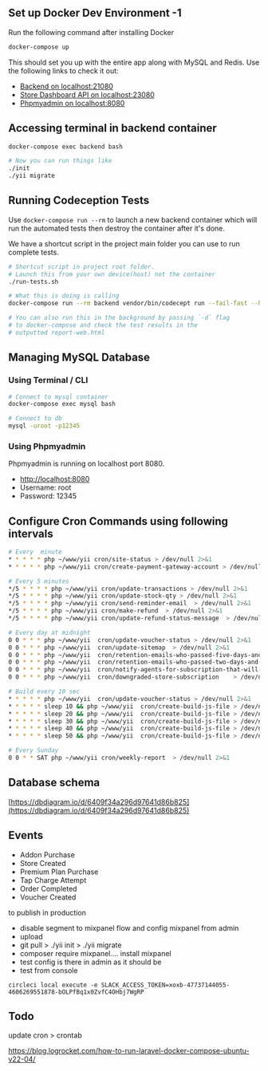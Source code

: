 ## Set up Docker Dev Environment -1

Run the following command after installing Docker

```bash
docker-compose up
```

This should set you up with the entire app along with MySQL and Redis. Use the following links to check it out:

* [Backend on localhost:21080](http://localhost:21080)
* [Store Dashboard API on localhost:23080](http://localhost:23080)
* [Phpmyadmin on localhost:8080](http://localhost:8080)


## Accessing terminal in backend container

```bash
docker-compose exec backend bash

# Now you can run things like
./init
./yii migrate
```

## Running Codeception Tests

Use `docker-compose run --rm` to launch a new backend container which will run the automated tests then destroy the container after it's done.

We have a shortcut script in the project main folder you can use to run complete tests.

```bash
# Shortcut script in project root folder.
# Launch this from your own device(host) not the container
./run-tests.sh

# What this is doing is calling
docker-compose run --rm backend vendor/bin/codecept run --fail-fast --html report-web.html

# You can also run this in the background by passing `-d` flag
# to docker-compose and check the test results in the
# outputted report-web.html
```

## Managing MySQL Database

### Using Terminal / CLI

```bash
# Connect to mysql container
docker-compose exec mysql bash

# Connect to db
mysql -uroot -p12345
```


### Using Phpmyadmin

Phpmyadmin is running on localhost port 8080.

* [http://localhost:8080](http://localhost:8080)
* Username: root
* Password: 12345

## Configure Cron Commands using following intervals

```bash
# Every  minute
* * * * * php ~/www/yii cron/site-status > /dev/null 2>&1
* * * * * php ~/www/yii cron/create-payment-gateway-account > /dev/null 2>&1

# Every 5 minutes
*/5 * * * * php ~/www/yii cron/update-transactions > /dev/null 2>&1
*/5 * * * * php ~/www/yii cron/update-stock-qty > /dev/null 2>&1
*/5 * * * * php ~/www/yii cron/send-reminder-email  > /dev/null 2>&1
*/5 * * * * php ~/www/yii cron/make-refund  > /dev/null 2>&1
*/5 * * * * php ~/www/yii cron/update-refund-status-message  > /dev/null 2>&1

# Every day at midnight
0 0 * * * php ~/www/yii  cron/update-voucher-status > /dev/null 2>&1
0 0 * * * php ~/www/yii  cron/update-sitemap  > /dev/null 2>&1
0 0 * * * php ~/www/yii  cron/retention-emails-who-passed-five-days-and-no-sales  > /dev/null 2>&1
0 0 * * * php ~/www/yii  cron/retention-emails-who-passed-two-days-and-no-products > /dev/null 2>&1
0 0 * * * php ~/www/yii  cron/notify-agents-for-subscription-that-will-expire-soon > /dev/null 2>&1
0 0 * * * php ~/www/yii  cron/downgraded-store-subscription    > /dev/null 2>&1

# Build every 10 sec
* * * * * php ~/www/yii  cron/update-voucher-status > /dev/null 2>&1
* * * * * sleep 10 && php ~/www/yii  cron/create-build-js-file > /dev/null 2>&1
* * * * * sleep 20 && php ~/www/yii  cron/create-build-js-file > /dev/null 2>&1
* * * * * sleep 30 && php ~/www/yii  cron/create-build-js-file > /dev/null 2>&1
* * * * * sleep 40 && php ~/www/yii  cron/create-build-js-file > /dev/null 2>&1
* * * * * sleep 50 && php ~/www/yii  cron/create-build-js-file > /dev/null 2>&1

# Every Sunday
0 0 * * SAT php ~/www/yii cron/weekly-report  > /dev/null 2>&1
```

## Database schema 

[https://dbdiagram.io/d/6409f34a296d97641d86b825](https://dbdiagram.io/d/6409f34a296d97641d86b825)


## Events 

- Addon Purchase
- Store Created
- Premium Plan Purchase
- Tap Charge Attempt
- Order Completed
- Voucher Created

to publish in production

- disable segment to mixpanel flow and config mixpanel from admin 
- upload 
- git pull > ./yii init > ./yii migrate 
- composer require mixpanel.... install mixpanel 
- test config is there in admin as it should be 
- test from console 

`circleci local execute -e SLACK_ACCESS_TOKEN=xoxb-47737144055-4606269551878-bOLPfBq1x0ZvfC4OHbj7WgRP`


Todo
------------------
update cron > crontab

https://blog.logrocket.com/how-to-run-laravel-docker-compose-ubuntu-v22-04/